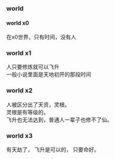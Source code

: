 ### world  

#### world x0
在x0世界，只有时间，没有人

### world x1
人只要修炼就可以飞升  
一般小说里面是天地初开的那段时间  

### world x2
人被区分出了天资，灵根。  
灵根是有等级的。  
飞升也无法达到，普通人一辈子也修不了仙。  

### world x3
有天劫了， 飞升是可以的， 只要命好。

